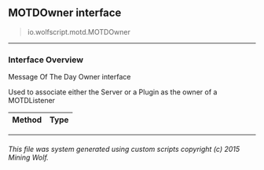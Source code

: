 ## MOTDOwner __interface__

>io.wolfscript.motd.MOTDOwner

---

### Interface Overview

Message Of The Day Owner interface<p/> Used to associate either the Server or a Plugin as the owner of a MOTDListener

Method | Type   
--- | :--- 



---



###### This file was system generated using custom scripts copyright (c) 2015 Mining Wolf.
	

